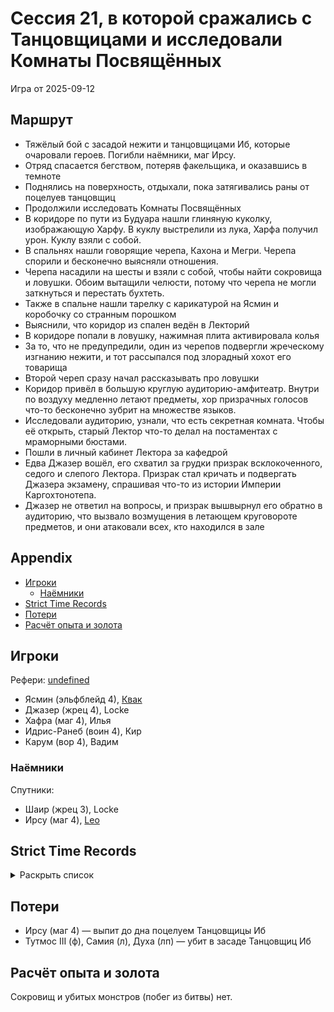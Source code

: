 # Сессия 21, в которой сражались с Танцовщицами и исследовали Комнаты Посвящённых

<!--
<a title="" href="">
  <img src="" style="width:800px" />
</a>
-->

Игра от 2025-09-12

## Маршрут

- Тяжёлый бой с засадой нежити и танцовщицами Иб, которые очаровали героев. Погибли наёмники, маг Ирсу.
- Отряд спасается бегством, потеряв факельщика, и оказавшись в темноте
- Поднялись на поверхность, отдыхали, пока затягивались раны от поцелуев танцовщиц
- Продолжили исследовать Комнаты Посвящённых
- В коридоре по пути из Будуара нашли глиняную куколку, изображающую Харфу. В куклу выстрелили из лука, Харфа получил
  урон. Куклу взяли с собой.
- В спальнях нашли говорящие черепа, Кахона и Мегри. Черепа спорили и бесконечно выясняли отношения.
- Черепа насадили на шесты и взяли с собой, чтобы найти сокровища и ловушки. Обоим вытащили челюсти, потому что черепа
  не могли заткнуться и перестать бухтеть.
- Также в спальне нашли тарелку с карикатурой на Ясмин и коробочку со странным порошком
- Выяснили, что коридор из спален ведён в Лекторий
- В коридоре попали в ловушку, нажимная плита активировала колья
- За то, что не предупредили, один из черепов подвергли жреческому изгнанию нежити, и тот рассыпался под злорадный хохот
  его товарища
- Второй череп сразу начал рассказывать про ловушки
- Коридор привёл в большую круглую аудиторию-амфитеатр. Внутри по воздуху медленно летают предметы, хор призрачных
  голосов что-то бесконечно зубрит на множестве языков.
- Исследовали аудиторию, узнали, что есть секретная комната. Чтобы её открыть, старый Лектор что-то делал на постаментах
  с мраморными бюстами.
- Пошли в личный кабинет Лектора за кафедрой
- Едва Джазер вошёл, его схватил за грудки призрак всклокоченного, седого и слепого Лектора. Призрак стал кричать и
  подвергать Джазера экзамену, спрашивая что-то из истории Империи Каргохтонотепа.
- Джазер не ответил на вопросы, и призрак вышвырнул его обратно в аудиторию, что вызвало возмущения в летающем
  круговороте предметов, и они атаковали всех, кто находился в зале

## Appendix

<!-- toc -->

- [Игроки](#%D0%B8%D0%B3%D1%80%D0%BE%D0%BA%D0%B8)
  - [Наёмники](#%D0%BD%D0%B0%D1%91%D0%BC%D0%BD%D0%B8%D0%BA%D0%B8)
- [Strict Time Records](#strict-time-records)
- [Потери](#%D0%BF%D0%BE%D1%82%D0%B5%D1%80%D0%B8)
- [Расчёт опыта и золота](#%D1%80%D0%B0%D1%81%D1%87%D1%91%D1%82-%D0%BE%D0%BF%D1%8B%D1%82%D0%B0-%D0%B8-%D0%B7%D0%BE%D0%BB%D0%BE%D1%82%D0%B0)

<!-- tocstop -->

## Игроки

Рефери: [undefined](https://t.me/oktottrpg)

- Ясмин (эльфблейд 4), [Квак](https://t.me/troglog)
- Джазер (жрец 4), Locke
- Хафра (маг 4), Илья
- Идрис-Ранеб (воин 4), Кир
- Карум (вор 4), Вадим

### Наёмники

Спутники:

- Шаир (жрец 3), Locke
- Ирсу (маг 4), [Leo](https://t.me/fiftyforfifty)

## Strict Time Records

<details><summary>Раскрыть список</summary>

По дням

- 1 день: 1ч + 2ч20м (игра 1) 10 января
- 2 день: отдых в лагере, ночёвка (игра 2) 17 января
- 3 день: 1ч + 3ч20м, остались внутри (конец игры 2). 4ч30м внутри (игра 3). 2ч30м (игра 4).
- 4-7 день: отдых, наём
- 8 день: раскопки шахты снаружи (конец игры 4) (игра 5)
- 9 день: 3ч10м внутри (конец игры 5) (игра 6), вышли наружу и ночевали в лагере
- 10 день: 4ч внутри (конец игры 6), 7ч + 40м в гротах (игра 7), 1ч10 м (игра 8) (Ширин, икра)
- 11-13 день: отдых в лагере, отправка каравана с сокровищами в поселение
- 14 день: 4ч10м (конец игры 8), 3ч40м (игра 9)
- 15 день: отдых, исследования (конец игры 9)
- 16 день (игра 10)
- 17 день: караван доезжает до поселения (игра 11), лечение в лагере
- 18 день: лечение в лагере
- 19 день: спуск в гробницу (7ч20м) (конец игры 11) (игра 12)
- 20 день: икра в Ширин созревает, караван выезжает обратно, спуск в гробницу и обратно (2ч40м) (конец игры 12)
- 21-25 дни: дорога, караван в лагере
- 26 день: гробница (5ч10м) (конец игры 13)
- 27 день: лагерь, изучение, охота (игра 14)
- 28 день: гробница (6ч50м)
- 29 день: лагерь, ждут караван (игра 15)
- 30 гробница
- 31 гробница (окончание игры 15, игра 16) оплата за лагерь, 2ч40м
- 32 день: 2ч50м (конец игры 16), вышли на поверхность (игра 17)
- 33 день: 2ч20м внутри
- 34 день: 1ч внутри, смерть андела Иерамель (игра 18)
- 35-39 дни: караван в город
- 40-41 дни: продажа сокровищ, встреча с колдуном Кехебом
- 42-46 дни: караван к лагерю
- 47 день: 1ч внутри (конец игры 18), 30м внутри (игра 19)
- 48 день: 4ч внутри
- 49 день: 1ч внутри
- 50 день: отдых в лагере, переписывание заклинаний
- 51 день: 3ч 20м внутри (игра 20), (игра 21)
- 52-55: отдых
- 56 день: 2ч 30м внутри (конец игры 21)
- ...
- 60 день, прибывает караван, наёмники
- ...
- 62 день: кончается оплата наёмников

</details>

## Потери

- Ирсу (маг 4) — выпит до дна поцелуем Танцовщицы Иб
- Тутмос III (ф), Самия (л), Духа (лп) — убит в засаде Танцовщиц Иб

## Расчёт опыта и золота

Сокровищ и убитых монстров (побег из битвы) нет.
